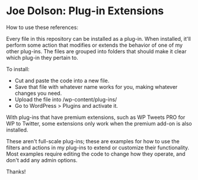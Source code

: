 # Joe Dolson: Plug-in Extensions

How to use these references:

Every file in this repository can be installed as a plug-in. When installed, it'll perform some action that modifies or extends the behavior of one of my other plug-ins. The files are grouped into folders that should make it clear which plug-in they pertain to. 

To install:

* Cut and paste the code into a new file.
* Save that file with whatever name works for you, making whatever changes you need.
* Upload the file into /wp-content/plug-ins/
* Go to WordPress > Plugins and activate it. 

With plug-ins that have premium extensions, such as WP Tweets PRO for WP to Twitter, some extensions only work when the premium add-on is also installed. 

These aren't full-scale plug-ins; these are examples for how to use the filters and actions in my plug-ins to extend or customize their functionality. Most examples require editing the code to change how they operate, and don't add any admin options.

Thanks!
